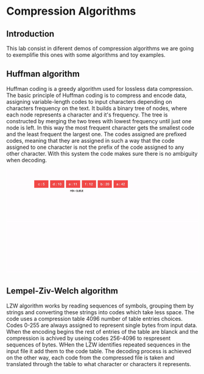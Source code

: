 # Compression Algorithms
## Introduction
This lab consist in diferent demos of compression algorithms we are going to exemplifie this ones with some algorithms and toy examples.
## Huffman algorithm
Huffman coding is a greedy algorithm used for lossless data compression. The basic principle of Huffman coding is to compress and encode data, assigning variable-length codes to input characters depending on characters frequency on the text. It builds a binary tree of nodes, where each node represents a character and it's frequency. The tree is constructed by merging the two trees with lowest frequency until just one node is left. In this way the most frequent character gets the smallest code and the least frequent the largest one. The codes assigned are prefixed codes, meaning that they are assigned in such a way that the code assigned to one character is not the prefix of the code assigned to any other character. With this system the code makes sure there is no ambiguity when decoding. 

![](media/huffman.gif)
## Lempel-Ziv-Welch algorithm
LZW algorithm works by reading sequences of symbols, grouping them by strings and converting these strings into codes which take less space. The code uses a compression table 4096 number of table entries choices. Codes 0-255 are always assigned to represent single bytes from input data. 
When the encoding begins the rest of entries of the table are blanck and the compression is achived by useing codes 256-4096 to respresent sequences of bytes. WHen the LZW identifies repeated sequences in the input file it add them to the code table. The decoding process is achieved on the other way, each code from the compressed file is taken and translated through the table to what character or characters it represents. 
